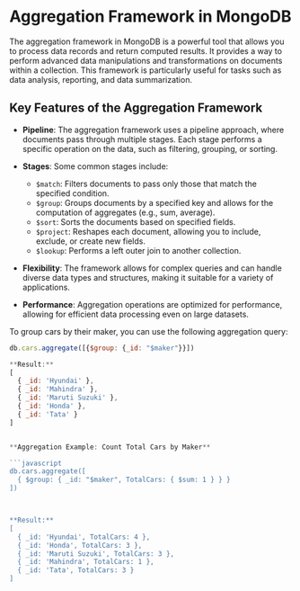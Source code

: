 # Aggregation Framework in MongoDB

The aggregation framework in MongoDB is a powerful tool that allows you to process data records and return computed results. It provides a way to perform advanced data manipulations and transformations on documents within a collection. This framework is particularly useful for tasks such as data analysis, reporting, and data summarization.

## Key Features of the Aggregation Framework

- **Pipeline**: The aggregation framework uses a pipeline approach, where documents pass through multiple stages. Each stage performs a specific operation on the data, such as filtering, grouping, or sorting.

- **Stages**: Some common stages include:
  - `$match`: Filters documents to pass only those that match the specified condition.
  - `$group`: Groups documents by a specified key and allows for the computation of aggregates (e.g., sum, average).
  - `$sort`: Sorts the documents based on specified fields.
  - `$project`: Reshapes each document, allowing you to include, exclude, or create new fields.
  - `$lookup`: Performs a left outer join to another collection.

- **Flexibility**: The framework allows for complex queries and can handle diverse data types and structures, making it suitable for a variety of applications.

- **Performance**: Aggregation operations are optimized for performance, allowing for efficient data processing even on large datasets.


To group cars by their maker, you can use the following aggregation query:

```javascript
db.cars.aggregate([{$group: {_id: "$maker"}}])

**Result:**
[
  { _id: 'Hyundai' },
  { _id: 'Mahindra' },
  { _id: 'Maruti Suzuki' },
  { _id: 'Honda' },
  { _id: 'Tata' }
]


**Aggregation Example: Count Total Cars by Maker**

```javascript
db.cars.aggregate([
  { $group: { _id: "$maker", TotalCars: { $sum: 1 } } }
])



**Result:**
[
  { _id: 'Hyundai', TotalCars: 4 },
  { _id: 'Honda', TotalCars: 3 },
  { _id: 'Maruti Suzuki', TotalCars: 3 },
  { _id: 'Mahindra', TotalCars: 1 },
  { _id: 'Tata', TotalCars: 3 }
]